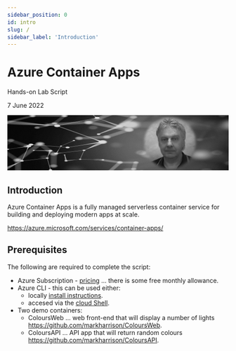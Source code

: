 ```yaml
---
sidebar_position: 0
id: intro
slug: /
sidebar_label: 'Introduction'
---
```


# Azure Container Apps

Hands-on Lab Script

7 June 2022

![](images/01-introduction.png)

## Introduction

Azure Container Apps is a fully managed serverless container service for building and deploying modern apps at scale.

<https://azure.microsoft.com/services/container-apps/>

## Prerequisites 

The following are required to complete the script:

- Azure Subscription -  [pricing](https://azure.microsoft.com/pricing/details/container-apps/) ... there is some free monthly allowance.
- Azure CLI - this can be used either:
  - locally [install instructions](https://docs.microsoft.com/cli/azure/install-azure-cli).
  - accesed via the [cloud Shell](https://shell.azure.com).
- Two demo containers:
  - ColoursWeb ... web front-end that will display a number of lights <https://github.com/markharrison/ColoursWeb>.
  - ColoursAPI ... API app that will return random colours <https://github.com/markharrison/ColoursAPI>.